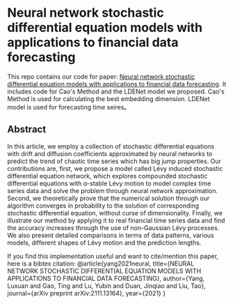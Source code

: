 # Neural network stochastic differential equation models with applications to financial data forecasting 
This repo contains our code for paper: [Neural network stochastic differential equation models with applications to financial data forecasting](http://arxiv.org/abs/2111.13164).
It includes code for Cao's Method and the LDENet model we proposed. Cao's Method is used for calculating the best embedding dimension. LDENet model is used for forecasting time seires。

## Abstract

In this article, we employ a collection of stochastic differential equations with drift and diffusion coefficients approximated by neural networks to predict the trend of chaotic time series which has big jump properties. Our contributions are, first, we propose a model called Lévy induced stochastic differential equation network, which explores compounded stochastic differential equations with α-stable Lévy motion to model complex time series data and solve the problem through neural network approximation. Second, we theoretically prove that the numerical solution through our algorithm converges in probability to the solution of corresponding stochastic differential equation, without curse of dimensionality. Finally, we illustrate our method by applying it to real financial time series data and find the accuracy increases through the use of non-Gaussian Lévy processes. We also present detailed comparisons in terms of data patterns, various models, different shapes of Lévy motion and the prediction lengths.

If you find this implementation useful and want to cite/mention this paper, here is a bibtex citation:
@article{yang2021neural,
  title={NEURAL NETWORK STOCHASTIC DIFFERENTIAL EQUATION MODELS WITH APPLICATIONS TO FINANCIAL DATA FORECASTING},
  author={Yang, Luxuan and Gao, Ting and Lu, Yubin and Duan, Jinqiao and Liu, Tao},
  journal={arXiv preprint arXiv:2111.13164},
  year={2021}
}
